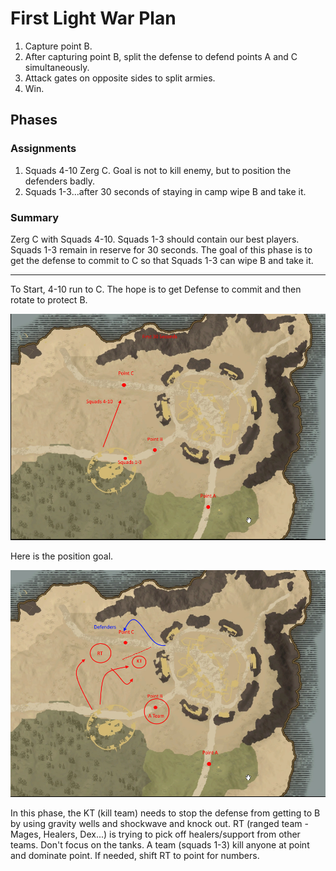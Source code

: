 # First Light War Plan

1.  Capture point B.
1.  After capturing point B, split the defense to defend points A and C simultaneously.  
1.  Attack gates on opposite sides to split armies.
1.  Win.


## Phases
### Assignments
1.  Squads 4-10 Zerg C.  Goal is not to kill enemy, but to position the defenders badly.  
1. Squads 1-3...after 30 seconds of staying in camp wipe B and take it.  

### Summary
Zerg C with Squads 4-10.  Squads 1-3 should contain our best players.  Squads 1-3 remain in reserve for 30 seconds.   The goal of this phase is to get the defense to commit to C so that Squads 1-3 can wipe B and take it.  

---

To Start, 4-10 run to C.  The hope is to get Defense to commit and then rotate to protect B.

![](2022-01-26-14-58-47.png)

Here is the position goal.

![](2022-01-26-14-59-49.png)

In this phase, the KT (kill team) needs to stop the defense from getting to B by using gravity wells and shockwave and knock out.  RT (ranged team - Mages, Healers, Dex...) is trying to pick off healers/support from other teams.  Don't focus on the tanks.  A team (squads 1-3) kill anyone at point and dominate point.  If needed, shift RT to point for numbers.